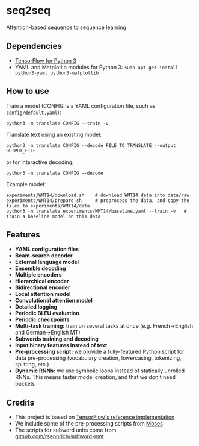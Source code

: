 # seq2seq
Attention-based sequence to sequence learning

## Dependencies

* [TensorFlow for Python 3](https://www.tensorflow.org/versions/r0.11/get_started/os_setup.html)
* YAML and Matplotlib modules for Python 3: `sudo apt-get install python3-yaml python3-matplotlib`


## How to use


Train a model (CONFIG is a YAML configuration file, such as `config/default.yaml`):

    python3 -m translate CONFIG --train -v 


Translate text using an existing model:

    python3 -m translate CONFIG --decode FILE_TO_TRANSLATE --output OUTPUT_FILE
or for interactive decoding:

    python3 -m translate CONFIG --decode


Example model:

    experiments/WMT14/download.sh    # download WMT14 data into data/raw
    experiments/WMT14/prepare.sh     # preprocess the data, and copy the files to experiments/WMT14/data
    python3 -m translate experiments/WMT14/baseline.yaml --train -v   # train a baseline model on this data


## Features
* **YAML configuration files**
* **Beam-search decoder**
* **External language model**
* **Ensemble decoding**
* **Multiple encoders**
* **Hierarchical encoder**
* **Bidirectional encoder**
* **Local attention model**
* **Convolutional attention model**
* **Detailed logging**
* **Periodic BLEU evaluation**
* **Periodic checkpoints**
* **Multi-task training:** train on several tasks at once (e.g. French->English and German->English MT)
* **Subwords training and decoding**
* **Input binary features instead of text**
* **Pre-processing script:** we provide a fully-featured Python script for data pre-processing (vocabulary creation, lowercasing, tokenizing, splitting, etc.)
* **Dynamic RNNs:** we use symbolic loops instead of statically unrolled RNNs. This means faster model creation, and that we don't need buckets


## Credits

* This project is based on [TensorFlow's reference implementation](https://github.com/tensorflow/tensorflow/tree/master/tensorflow/models/rnn)
* We include some of the pre-processing scripts from [Moses](http://www.statmt.org/moses/)
* The scripts for subword units come from [github.com/rsennrich/subword-nmt](https://github.com/rsennrich/subword-nmt)
